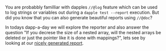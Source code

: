 You are probabbly familliar with dapples `//@log` feature which can be
used to log strings or variables out during a `dapple test --report` execution.
But did you know that you can also generate beautiful reports using `//@doc`?

In todays dapp-a-day we will explore the reporter and also answer the question
"If you decrese the size of a nested array, will the nested arrays be deleted or just the pointer
like it is done with mappings?", lets see by looking at our
[nicely generated report](https://github.com/nexusdev/multiarray-reporter/blob/master/report.md).
